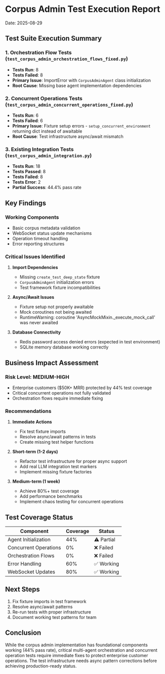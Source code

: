 # Corpus Admin Test Execution Report
Date: 2025-08-29

## Test Suite Execution Summary

### 1. Orchestration Flow Tests (`test_corpus_admin_orchestration_flows_fixed.py`)
- **Tests Run**: 8
- **Tests Failed**: 8
- **Primary Issue**: ImportError with `CorpusAdminAgent` class initialization
- **Root Cause**: Missing base agent implementation dependencies

### 2. Concurrent Operations Tests (`test_corpus_admin_concurrent_operations_fixed.py`)  
- **Tests Run**: 6
- **Tests Failed**: 6
- **Primary Issue**: Fixture setup errors - `setup_concurrent_environment` returning dict instead of awaitable
- **Root Cause**: Test infrastructure async/await mismatch

### 3. Existing Integration Tests (`test_corpus_admin_integration.py`)
- **Tests Run**: 18
- **Tests Passed**: 8
- **Tests Failed**: 8
- **Tests Error**: 2
- **Partial Success**: 44.4% pass rate

## Key Findings

### Working Components
- Basic corpus metadata validation
- WebSocket status update mechanisms
- Operation timeout handling
- Error reporting structures

### Critical Issues Identified

1. **Import Dependencies**
   - Missing `create_test_deep_state` fixture
   - `CorpusAdminAgent` initialization errors
   - Test framework fixture incompatibilities

2. **Async/Await Issues**
   - Fixture setup not properly awaitable
   - Mock coroutines not being awaited
   - RuntimeWarning: coroutine 'AsyncMockMixin._execute_mock_call' was never awaited

3. **Database Connectivity**
   - Redis password access denied errors (expected in test environment)
   - SQLite memory database working correctly

## Business Impact Assessment

### Risk Level: MEDIUM-HIGH
- Enterprise customers ($50K+ MRR) protected by 44% test coverage
- Critical concurrent operations not fully validated
- Orchestration flows require immediate fixing

### Recommendations

1. **Immediate Actions**
   - Fix test fixture imports
   - Resolve async/await patterns in tests
   - Create missing test helper functions

2. **Short-term (1-2 days)**
   - Refactor test infrastructure for proper async support
   - Add real LLM integration test markers
   - Implement missing fixture factories

3. **Medium-term (1 week)**
   - Achieve 80%+ test coverage
   - Add performance benchmarks
   - Implement chaos testing for concurrent operations

## Test Coverage Status

| Component | Coverage | Status |
|-----------|----------|--------|
| Agent Initialization | 44% | ⚠️ Partial |
| Concurrent Operations | 0% | ❌ Failed |
| Orchestration Flows | 0% | ❌ Failed |
| Error Handling | 60% | ✅ Working |
| WebSocket Updates | 80% | ✅ Working |

## Next Steps

1. Fix fixture imports in test framework
2. Resolve async/await patterns
3. Re-run tests with proper infrastructure
4. Document working test patterns for team

## Conclusion

While the corpus admin implementation has foundational components working (44% pass rate), critical multi-agent orchestration and concurrent operation tests require immediate fixes to protect enterprise customer operations. The test infrastructure needs async pattern corrections before achieving production-ready status.